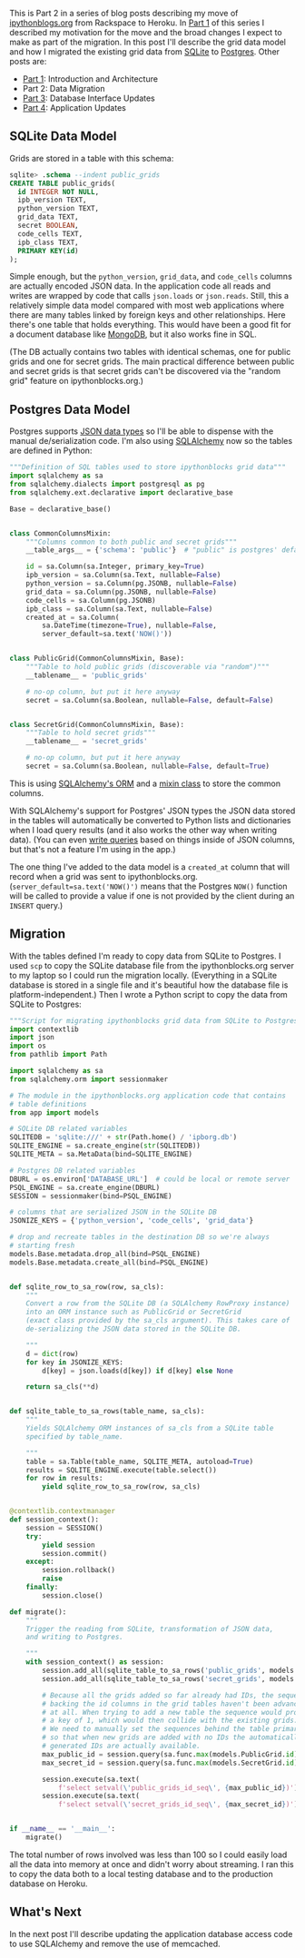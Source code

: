 This is Part 2 in a series of blog posts describing my move of
[ipythonblogs.org][ipborg] from Rackspace to Heroku.
In [Part 1][] of this series I described my motivation for the move
and the broad changes I expect to make as part of the migration.
In this post I'll describe the grid data model and how I migrated the
existing grid data from [SQLite][] to [Postgres][].
Other posts are:

- [Part 1][]: Introduction and Architecture
- Part 2: Data Migration
- [Part 3][]: Database Interface Updates
- [Part 4][]: Application Updates

## SQLite Data Model

Grids are stored in a table with this schema:

```sql
sqlite> .schema --indent public_grids
CREATE TABLE public_grids(
  id INTEGER NOT NULL,
  ipb_version TEXT,
  python_version TEXT,
  grid_data TEXT,
  secret BOOLEAN,
  code_cells TEXT,
  ipb_class TEXT,
  PRIMARY KEY(id)
);
```

Simple enough, but the `python_version`, `grid_data`, and `code_cells`
columns are actually encoded JSON data.
In the application code all reads and writes are wrapped by code that
calls `json.loads` or `json.reads`.
Still, this a relatively simple data model compared with most web applications
where there are many tables linked by foreign keys and other relationships.
Here there's one table that holds everything.
This would have been a good fit for a document database like [MongoDB][],
but it also works fine in SQL.

(The DB actually contains two tables with identical schemas, one for public grids
and one for secret grids.
The main practical difference between public and secret grids is that
secret grids can't be discovered via the "random grid" feature on ipythonblocks.org.)

## Postgres Data Model

Postgres supports [JSON data types][pg-json] so I'll be able to dispense
with the manual de/serialization code.
I'm also using [SQLAlchemy][] now so the tables are defined in Python:

```python
"""Definition of SQL tables used to store ipythonblocks grid data"""
import sqlalchemy as sa
from sqlalchemy.dialects import postgresql as pg
from sqlalchemy.ext.declarative import declarative_base

Base = declarative_base()


class CommonColumnsMixin:
    """Columns common to both public and secret grids"""
    __table_args__ = {'schema': 'public'}  # "public" is postgres' default schema

    id = sa.Column(sa.Integer, primary_key=True)
    ipb_version = sa.Column(sa.Text, nullable=False)
    python_version = sa.Column(pg.JSONB, nullable=False)
    grid_data = sa.Column(pg.JSONB, nullable=False)
    code_cells = sa.Column(pg.JSONB)
    ipb_class = sa.Column(sa.Text, nullable=False)
    created_at = sa.Column(
        sa.DateTime(timezone=True), nullable=False,
        server_default=sa.text('NOW()'))


class PublicGrid(CommonColumnsMixin, Base):
    """Table to hold public grids (discoverable via "random")"""
    __tablename__ = 'public_grids'

    # no-op column, but put it here anyway
    secret = sa.Column(sa.Boolean, nullable=False, default=False)


class SecretGrid(CommonColumnsMixin, Base):
    """Table to hold secret grids"""
    __tablename__ = 'secret_grids'

    # no-op column, but put it here anyway
    secret = sa.Column(sa.Boolean, nullable=False, default=True)

```

This is using [SQLAlchemy's ORM][orm] and a [mixin class][mixins] to store
the common columns.

With SQLAlchemy's support for Postgres' JSON types the JSON data stored in the
tables will automatically be converted to Python lists and dictionaries
when I load query results (and it also works the other way when writing data).
(You can even [write queries][json-query] based on things inside of JSON columns,
but that's not a feature I'm using in the app.)

The one thing I've added to the data model is a `created_at` column that
will record when a grid was sent to ipythonblocks.org.
(`server_default=sa.text('NOW()')` means that the Postgres `NOW()` function
will be called to provide a value if one is not provided by the client during
an `INSERT` query.)

## Migration

With the tables defined I'm ready to copy data from SQLite to
Postgres.
I used `scp` to copy the SQLite database file from the ipythonblocks.org
server to my laptop so I could run the migration locally.
(Everything in a SQLite database is stored in a single file and
it's beautiful how the database file is platform-independent.)
Then I wrote a Python script to copy the data from SQLite to Postgres:

```python
"""Script for migrating ipythonblocks grid data from SQLite to Postgres"""
import contextlib
import json
import os
from pathlib import Path

import sqlalchemy as sa
from sqlalchemy.orm import sessionmaker

# The module in the ipythonblocks.org application code that contains
# table definitions
from app import models

# SQLite DB related variables
SQLITEDB = 'sqlite:///' + str(Path.home() / 'ipborg.db')
SQLITE_ENGINE = sa.create_engine(str(SQLITEDB))
SQLITE_META = sa.MetaData(bind=SQLITE_ENGINE)

# Postgres DB related variables
DBURL = os.environ['DATABASE_URL']  # could be local or remote server
PSQL_ENGINE = sa.create_engine(DBURL)
SESSION = sessionmaker(bind=PSQL_ENGINE)

# columns that are serialized JSON in the SQLite DB
JSONIZE_KEYS = {'python_version', 'code_cells', 'grid_data'}

# drop and recreate tables in the destination DB so we're always
# starting fresh
models.Base.metadata.drop_all(bind=PSQL_ENGINE)
models.Base.metadata.create_all(bind=PSQL_ENGINE)


def sqlite_row_to_sa_row(row, sa_cls):
    """
    Convert a row from the SQLite DB (a SQLAlchemy RowProxy instance)
    into an ORM instance such as PublicGrid or SecretGrid
    (exact class provided by the sa_cls argument). This takes care of
    de-serializing the JSON data stored in the SQLite DB.

    """
    d = dict(row)
    for key in JSONIZE_KEYS:
        d[key] = json.loads(d[key]) if d[key] else None

    return sa_cls(**d)


def sqlite_table_to_sa_rows(table_name, sa_cls):
    """
    Yields SQLAlchemy ORM instances of sa_cls from a SQLite table
    specified by table_name.

    """
    table = sa.Table(table_name, SQLITE_META, autoload=True)
    results = SQLITE_ENGINE.execute(table.select())
    for row in results:
        yield sqlite_row_to_sa_row(row, sa_cls)


@contextlib.contextmanager
def session_context():
    session = SESSION()
    try:
        yield session
        session.commit()
    except:
        session.rollback()
        raise
    finally:
        session.close()

def migrate():
    """
    Trigger the reading from SQLite, transformation of JSON data,
    and writing to Postgres.

    """
    with session_context() as session:
        session.add_all(sqlite_table_to_sa_rows('public_grids', models.PublicGrid))
        session.add_all(sqlite_table_to_sa_rows('secret_grids', models.SecretGrid))

        # Because all the grids added so far already had IDs, the sequences
        # backing the id columns in the grid tables haven't been advanced
        # at all. When trying to add a new table the sequence would provide
        # a key of 1, which would then collide with the existing grids.
        # We need to manually set the sequences behind the table primary keys
        # so that when new grids are added with no IDs the automatically
        # generated IDs are actually available.
        max_public_id = session.query(sa.func.max(models.PublicGrid.id)).scalar()
        max_secret_id = session.query(sa.func.max(models.SecretGrid.id)).scalar()

        session.execute(sa.text(
            f'select setval(\'public_grids_id_seq\', {max_public_id})'))
        session.execute(sa.text(
            f'select setval(\'secret_grids_id_seq\', {max_secret_id})'))


if __name__ == '__main__':
    migrate()

```

The total number of rows involved was less than 100 so I could easily
load all the data into memory at once and didn't worry about streaming.
I ran this to copy the data both to a local testing database and to the
production database on Heroku.

## What's Next

In the next post I'll describe updating the application database access
code to use SQLAlchemy and remove the use of memcached.

[ipborg]: http://ipythonblocks.org
[Part 1]: https://penandpants.com/2017/07/02/ipythonblocks-org-move-part-1/
[Part 3]: https://penandpants.com/2017/07/10/ipythonblocks-org-move-part-3-database-interface/
[Part 4]: https://penandpants.com/2017/07/22/ipythonblocks-org-move-part-4-application-updates/
[SQLite]: https://docs.python.org/3/library/sqlite3.html
[Postgres]: https://www.postgresql.org/
[MongoDB]: https://www.mongodb.com/
[pg-json]: https://www.postgresql.org/docs/current/static/datatype-json.html
[SQLAlchemy]: http://www.sqlalchemy.org/
[orm]: http://docs.sqlalchemy.org/en/rel_1_1/orm/tutorial.html
[mixins]: http://docs.sqlalchemy.org/en/rel_1_1/orm/extensions/declarative/mixins.html
[json-query]: https://www.postgresql.org/docs/current/static/functions-json.html
